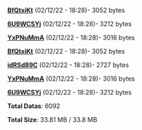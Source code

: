 [**BfQtxiKt**](/data/BfQtxiKt.txt) (02/12/22 - 18:28)- 3052 bytes

[**6U9WCSYj**](/data/6U9WCSYj.txt) (02/12/22 - 18:28)- 3212 bytes

[**YxPNuMmA**](/data/YxPNuMmA.txt) (02/12/22 - 18:28)- 3016 bytes

[**BfQtxiKt**](/data/BfQtxiKt.txt) (02/12/22 - 18:28)- 3052 bytes

[**idRSd89C**](/data/idRSd89C.txt) (02/12/22 - 18:28)- 2727 bytes

[**YxPNuMmA**](/data/YxPNuMmA.txt) (02/12/22 - 18:28)- 3016 bytes

[**6U9WCSYj**](/data/6U9WCSYj.txt) (02/12/22 - 18:28)- 3212 bytes

**Total Datas**: 6092

**Total Size**: 33.81 MB / 33.8 MB